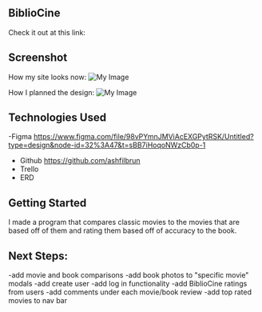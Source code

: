 ## BiblioCine

Check it out at this link: 

## Screenshot

How my site looks now:
![My Image](imagesBook/bibliocine.jpg)

How I planned the design:
![My Image](imagesBook/p2figma.jpg)

## Technologies Used

 -Figma https://www.figma.com/file/98vPYmnJMViAcEXGPytRSK/Untitled?type=design&node-id=32%3A47&t=sBB7iHoqoNWzCb0p-1
 - Github https://github.com/ashfilbrun
- Trello
- ERD 

## Getting Started

I made a program that compares classic movies to the movies that are based off of them and rating them based off of accuracy to the book. 

## Next Steps:

-add movie and book comparisons
-add book photos to "specific movie" modals
-add create user 
-add log in functionality
-add BiblioCine ratings from users
-add comments under each movie/book review
-add top rated movies to nav bar


